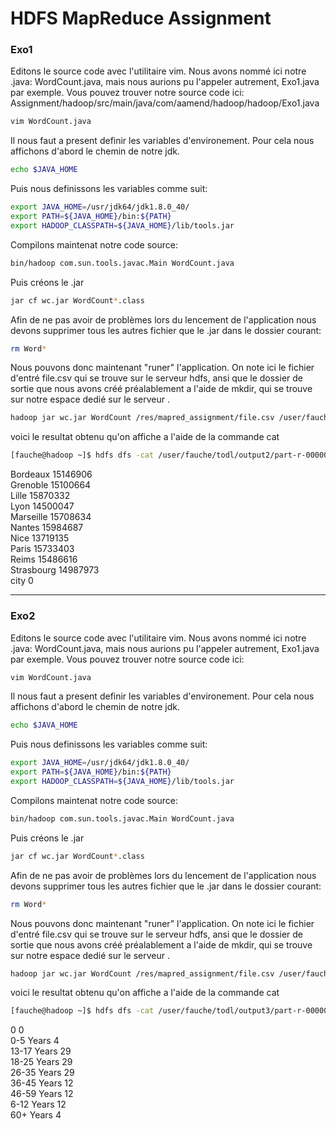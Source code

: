 # HDFS MapReduce Assignment  
### Exo1

Editons le source code avec l'utilitaire vim. Nous avons nommé ici notre .java: WordCount.java, mais nous aurions pu l'appeler autrement, Exo1.java par exemple. 
Vous pouvez trouver notre source code ici:
Assignment/hadoop/src/main/java/com/aamend/hadoop/hadoop/Exo1.java  
```sh
vim WordCount.java
```
Il nous faut a present definir les variables d'environement. Pour cela nous affichons d'abord le chemin de notre jdk.
```sh
echo $JAVA_HOME
```
Puis nous definissons les variables comme suit:
```sh
export JAVA_HOME=/usr/jdk64/jdk1.8.0_40/
export PATH=${JAVA_HOME}/bin:${PATH}
export HADOOP_CLASSPATH=${JAVA_HOME}/lib/tools.jar
```
Compilons maintenat notre code source:
```sh
bin/hadoop com.sun.tools.javac.Main WordCount.java
```
Puis créons le .jar
```sh
jar cf wc.jar WordCount*.class
```
Afin de ne pas avoir de problèmes lors du lencement de l'application nous devons supprimer tous les autres fichier que le .jar dans le dossier courant:
```sh
rm Word*
```
Nous pouvons donc maintenant "runer" l'application. On note ici le fichier d'entré file.csv qui se trouve sur le serveur hdfs, ansi que le dossier de sortie que nous avons créé préalablement a l'aide de mkdir, qui se trouve sur notre espace dedié sur le serveur .
```sh
hadoop jar wc.jar WordCount /res/mapred_assignment/file.csv /user/fauche/todl/output2
```

voici le resultat obtenu qu'on affiche a l'aide de la commande cat
```sh
[fauche@hadoop ~]$ hdfs dfs -cat /user/fauche/todl/output2/part-r-00000
```
Bordeaux         15146906  
Grenoble         15100664  
Lille            15870332  
Lyon             14500047  
Marseille        15708634  
Nantes           15984687  
Nice             13719135  
Paris            15733403  
Reims            15486616  
Strasbourg       14987973  
city             0
***
### Exo2  
Editons le source code avec l'utilitaire vim. Nous avons nommé ici notre .java: WordCount.java, mais nous aurions pu l'appeler autrement, Exo1.java par exemple. 
Vous pouvez trouver notre source code ici:
```sh
vim WordCount.java
```
Il nous faut a present definir les variables d'environement. Pour cela nous affichons d'abord le chemin de notre jdk.
```sh
echo $JAVA_HOME
```
Puis nous definissons les variables comme suit:
```sh
export JAVA_HOME=/usr/jdk64/jdk1.8.0_40/
export PATH=${JAVA_HOME}/bin:${PATH}
export HADOOP_CLASSPATH=${JAVA_HOME}/lib/tools.jar
```
Compilons maintenat notre code source:
```sh
bin/hadoop com.sun.tools.javac.Main WordCount.java
```
Puis créons le .jar
```sh
jar cf wc.jar WordCount*.class
```
Afin de ne pas avoir de problèmes lors du lencement de l'application nous devons supprimer tous les autres fichier que le .jar dans le dossier courant:
```sh
rm Word*
```
Nous pouvons donc maintenant "runer" l'application. On note ici le fichier d'entré file.csv qui se trouve sur le serveur hdfs, ansi que le dossier de sortie que nous avons créé préalablement a l'aide de mkdir, qui se trouve sur notre espace dedié sur le serveur .
```sh
hadoop jar wc.jar WordCount /res/mapred_assignment/file.csv /user/fauche/todl/output3
```
voici le resultat obtenu qu'on affiche a l'aide de la commande cat
```sh
[fauche@hadoop ~]$ hdfs dfs -cat /user/fauche/todl/output3/part-r-00000
```
0               0  
0-5 Years       4  
13-17 Years     29  
18-25 Years     29  
26-35 Years     29  
36-45 Years     12  
46-59 Years     12  
6-12 Years      12  
60+ Years       4  


